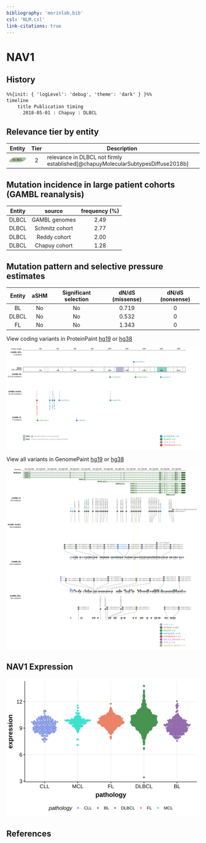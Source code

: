 ```yaml
---
bibliography: 'morinlab.bib'
csl: 'NLM.csl'
link-citations: true
---
```

# NAV1

## History
```mermaid
%%{init: { 'logLevel': 'debug', 'theme': 'dark' } }%%
timeline
    title Publication timing
      2018-05-01 : Chapuy : DLBCL
```

## Relevance tier by entity

|Entity|Tier|Description                              |
|:------:|:----:|-----------------------------------------|
|![DLBCL](images/icons/DLBCL_tier2.png) |2   |relevance in DLBCL not firmly established[@chapuyMolecularSubtypesDiffuse2018b]|

## Mutation incidence in large patient cohorts (GAMBL reanalysis)

|Entity|source        |frequency (%)|
|:------:|:--------------:|:-------------:|
|DLBCL |GAMBL genomes |2.49         |
|DLBCL |Schmitz cohort|2.77         |
|DLBCL |Reddy cohort  |2.00         |
|DLBCL |Chapuy cohort |1.28         |

## Mutation pattern and selective pressure estimates

|Entity|aSHM|Significant selection|dN/dS (missense)|dN/dS (nonsense)|
|:------:|:----:|:---------------------:|:----------------:|:----------------:|
|BL    |No  |No                   |0.719           |0               |
|DLBCL |No  |No                   |0.532           |0               |
|FL    |No  |No                   |1.343           |0               |



View coding variants in ProteinPaint [hg19](https://morinlab.github.io/LLMPP/GAMBL/NAV1_protein.html)  or [hg38](https://morinlab.github.io/LLMPP/GAMBL/NAV1_protein_hg38.html)

![](images/proteinpaint/NAV1_NM_020443.svg)

View all variants in GenomePaint [hg19](https://morinlab.github.io/LLMPP/GAMBL/NAV1.html)  or [hg38](https://morinlab.github.io/LLMPP/GAMBL/NAV1_hg38.html)

![](images/proteinpaint/NAV1.svg)

## NAV1 Expression
![](images/gene_expression/NAV1_by_pathology.svg)
<!-- ORIGIN: chapuyMolecularSubtypesDiffuse2018b -->
<!-- DLBCL: chapuyMolecularSubtypesDiffuse2018b -->

## References
